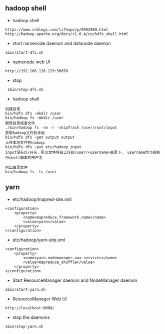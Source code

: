 ## hadoop shell

- hadoop shell
```
https://www.cnblogs.com/lzfhope/p/6952869.html
http://hadoop.apache.org/docs/r1.0.4/cn/hdfs_shell.html
```

- start namenode daemon and datanode daemon
```
sbin/start-dfs.sh
```

- namenode web UI
```
http://192.168.116.129:50070
```

- stop
```
 sbin/stop-dfs.sh
```

- hadoop shell
```
创建目录
bin/hdfs dfs -mkdir /user
bin/hadoop fs -mkdir /user
删除目录或者文件
./bin/hadoop fs -rm -r -skipTrash /user/root/input
获取hadoop文件到本地
bin/hdfs dfs -get output output
上传本地文件到hadoop
bin/hdfs dfs -put etc/hadoop input
input没有以/开头，所以文件将会上传到/user/<username>目录下， username为当前执行shell脚本的用户名

列出目录文件
bin/hadoop fs -ls /user
```

## yarn
- etc/hadoop/mapred-site.xml
```
<configuration>
    <property>
        <name>mapreduce.framework.name</name>
        <value>yarn</value>
    </property>
</configuration>
```

- etc/hadoop/yarn-site.xml
```
<configuration>
    <property>
        <name>yarn.nodemanager.aux-services</name>
        <value>mapreduce_shuffle</value>
    </property>
</configuration>
```
- Start ResourceManager daemon and NodeManager daemon
```
sbin/start-yarn.sh
```

- ResourceManager Web UI
```
http://localhost:8088/
```

- stop the daemons
```
sbin/stop-yarn.sh
```
